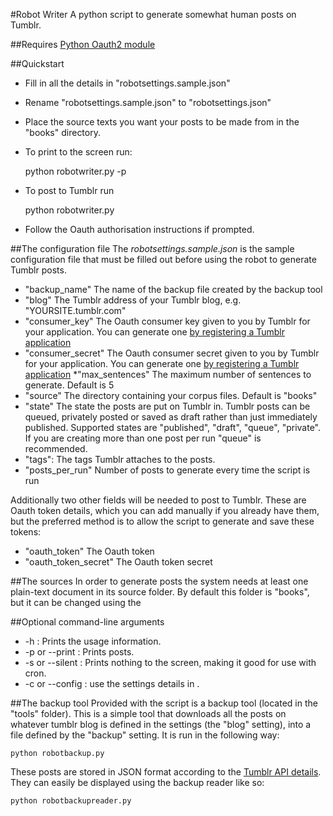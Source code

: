 #Robot Writer
A python script to generate somewhat human posts on Tumblr.

##Requires
[Python Oauth2 module](https://github.com/simplegeo/python-oauth2)

##Quickstart
* Fill in all the details in "robotsettings.sample.json"
* Rename "robotsettings.sample.json" to "robotsettings.json"
* Place the source texts you want your posts to be made from in the "books" directory.
* To print to the screen run: 

    python robotwriter.py -p

* To post to Tumblr run 

    python robotwriter.py 

* Follow the Oauth authorisation instructions if prompted.


##The configuration file
The _robotsettings.sample.json_ is the sample configuration file that must be filled out before using the robot to generate Tumblr posts.

* "backup_name" 
The name of the backup file created by the backup tool
* "blog"
The Tumblr address of your Tumblr blog, e.g. "YOURSITE.tumblr.com" 
* "consumer_key"
The Oauth consumer key given to you by Tumblr for your application. You can generate one [by registering a Tumblr application](http://www.tumblr.com/oauth/register)
* "consumer_secret"
The Oauth consumer secret given to you by Tumblr for your application. You can generate one [by registering a Tumblr application](http://www.tumblr.com/oauth/register)
*"max_sentences"
The maximum number of sentences to generate. Default is 5
* "source" 
The directory containing your corpus files. Default is "books"
* "state"
The state the posts are put on Tumblr in. Tumblr posts can be queued, privately posted or saved as draft rather than just immediately published. Supported states are "published", "draft", "queue", "private". If you are creating more than one post per run "queue" is recommended.
* "tags": 
The tags Tumblr attaches to the posts.
* "posts_per_run"
Number of posts to generate every time the script is run



Additionally two other fields will be needed to post to Tumblr. These are Oauth token details, which you can add manually if you already have them, but the preferred method is to allow the script to generate and save these tokens:

* "oauth_token"
The Oauth token
* "oauth_token_secret"
The Oauth token secret


##The sources
In order to generate posts the system needs at least one plain-text document in its source folder. By default this folder is "books", but it can be changed using the 

##Optional command-line arguments
* -h : Prints the usage information.
* -p or --print : Prints posts.
* -s or --silent : Prints nothing to the screen, making it good for use with cron.
* -c <file> or --config <file> : use the settings details in <file>.

##The backup tool
Provided with the script is a backup tool (located in the "tools" folder). This is a simple tool that downloads all the posts on whatever tumblr blog is defined in the settings (the "blog" setting), into a file defined by the "backup" setting. It is run in the following way:

    python robotbackup.py

These posts are stored in JSON format according to the [Tumblr API details](http://www.tumblr.com/docs/en/api/v2#posts). They can easily be displayed using the backup reader like so:

    python robotbackupreader.py

